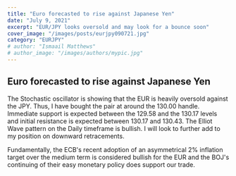 ```yaml
---
title: "Euro forecasted to rise against Japanese Yen"
date: "July 9, 2021"
excerpt: "EUR/JPY looks oversold and may look for a bounce soon"
cover_image: "/images/posts/eurjpy090721.jpg"
category: "EURJPY"
# author: "Ismaail Matthews"
# author_image: "/images/authors/mypic.jpg"
---
```


## Euro forecasted to rise against Japanese Yen

The Stochastic oscillator is showing that the EUR is heavily oversold against the JPY. Thus, I have bought the pair at around the 130.00 handle. Immediate support is expected between the 129.58 and the 130.17 levels and initial resistance is expected between 130.17 and 130.43. The Elliot Wave pattern on the Daily timeframe is bullish. I will look to further add to my position on downward retracements.

Fundamentally, the ECB's recent adoption of an asymmetrical 2% inflation target over the medium term is considered bullish for the EUR and the BOJ's continuing of their easy monetary policy does support our trade.
